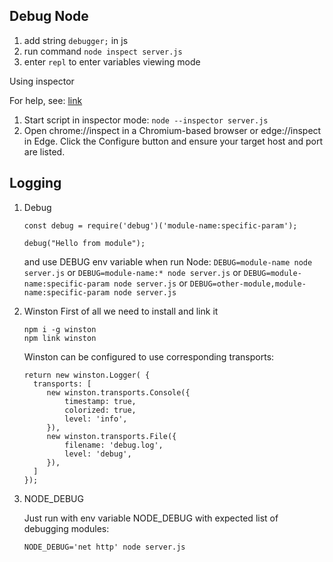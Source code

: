 ## Debug Node

1. add string `debugger;` in js
1. run command `node inspect server.js`
1. enter `repl` to enter variables viewing mode


Using inspector 

For help, see: [link](https://nodejs.org/en/docs/inspector)

1. Start script in inspector mode:
`node --inspector server.js`
1. Open chrome://inspect in a Chromium-based browser or edge://inspect in Edge. 
Click the Configure button and ensure your target host and port are listed.

## Logging

1. Debug
    ```
    const debug = require('debug')('module-name:specific-param');
    
    debug("Hello from module");
    ```
    and use DEBUG env variable when run Node:
    `DEBUG=module-name node server.js` or
    `DEBUG=module-name:* node server.js` or
    `DEBUG=module-name:specific-param node server.js` or
    `DEBUG=other-module,module-name:specific-param node server.js`

1. Winston
    First of all we need to install and link it
    
    ```
    npm i -g winston
    npm link winston
    ```
   
   Winston can be configured to use corresponding transports:
   ```
   return new winston.Logger( {
     transports: [
        new winston.transports.Console({
            timestamp: true,
            colorized: true,
            level: 'info',
        }),
        new winston.transports.File({
            filename: 'debug.log',
            level: 'debug',
        }),
     ]
   });
   ```
   
1. NODE_DEBUG

    Just run with env variable NODE_DEBUG with expected list of debugging modules:
    ```
   NODE_DEBUG='net http' node server.js
    ```